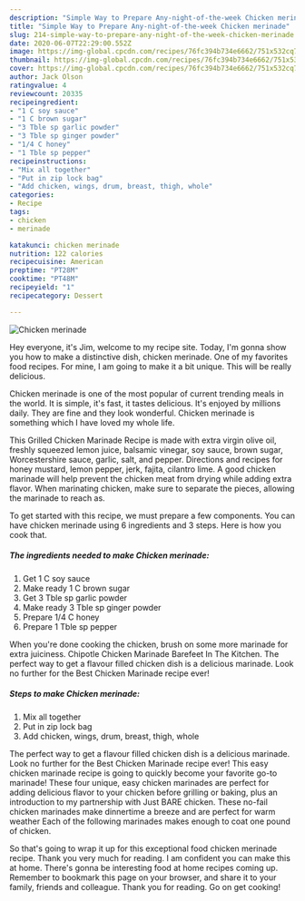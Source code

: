 ```yaml
---
description: "Simple Way to Prepare Any-night-of-the-week Chicken merinade"
title: "Simple Way to Prepare Any-night-of-the-week Chicken merinade"
slug: 214-simple-way-to-prepare-any-night-of-the-week-chicken-merinade
date: 2020-06-07T22:29:00.552Z
image: https://img-global.cpcdn.com/recipes/76fc394b734e6662/751x532cq70/chicken-merinade-recipe-main-photo.jpg
thumbnail: https://img-global.cpcdn.com/recipes/76fc394b734e6662/751x532cq70/chicken-merinade-recipe-main-photo.jpg
cover: https://img-global.cpcdn.com/recipes/76fc394b734e6662/751x532cq70/chicken-merinade-recipe-main-photo.jpg
author: Jack Olson
ratingvalue: 4
reviewcount: 20335
recipeingredient:
- "1 C soy sauce"
- "1 C brown sugar"
- "3 Tble sp garlic powder"
- "3 Tble sp ginger powder"
- "1/4 C honey"
- "1 Tble sp pepper"
recipeinstructions:
- "Mix all together"
- "Put in zip lock bag"
- "Add chicken, wings, drum, breast, thigh, whole"
categories:
- Recipe
tags:
- chicken
- merinade

katakunci: chicken merinade 
nutrition: 122 calories
recipecuisine: American
preptime: "PT28M"
cooktime: "PT48M"
recipeyield: "1"
recipecategory: Dessert

---
```



![Chicken merinade](https://img-global.cpcdn.com/recipes/76fc394b734e6662/751x532cq70/chicken-merinade-recipe-main-photo.jpg)

Hey everyone, it's Jim, welcome to my recipe site. Today, I'm gonna show you how to make a distinctive dish, chicken merinade. One of my favorites food recipes. For mine, I am going to make it a bit unique. This will be really delicious.

Chicken merinade is one of the most popular of current trending meals in the world. It is simple, it's fast, it tastes delicious. It's enjoyed by millions daily. They are fine and they look wonderful. Chicken merinade is something which I have loved my whole life.

This Grilled Chicken Marinade Recipe is made with extra virgin olive oil, freshly squeezed lemon juice, balsamic vinegar, soy sauce, brown sugar, Worcestershire sauce, garlic, salt, and pepper. Directions and recipes for honey mustard, lemon pepper, jerk, fajita, cilantro lime. A good chicken marinade will help prevent the chicken meat from drying while adding extra flavor. When marinating chicken, make sure to separate the pieces, allowing the marinade to reach as.


To get started with this recipe, we must prepare a few components. You can have chicken merinade using 6 ingredients and 3 steps. Here is how you cook that.

<!--inarticleads1-->

##### The ingredients needed to make Chicken merinade:

1. Get 1 C soy sauce
1. Make ready 1 C brown sugar
1. Get 3 Tble sp garlic powder
1. Make ready 3 Tble sp ginger powder
1. Prepare 1/4 C honey
1. Prepare 1 Tble sp pepper


When you&#39;re done cooking the chicken, brush on some more marinade for extra juiciness. Chipotle Chicken Marinade Barefeet In The Kitchen. The perfect way to get a flavour filled chicken dish is a delicious marinade. Look no further for the Best Chicken Marinade recipe ever! 

<!--inarticleads2-->

##### Steps to make Chicken merinade:

1. Mix all together
1. Put in zip lock bag
1. Add chicken, wings, drum, breast, thigh, whole


The perfect way to get a flavour filled chicken dish is a delicious marinade. Look no further for the Best Chicken Marinade recipe ever! This easy chicken marinade recipe is going to quickly become your favorite go-to marinade! These four unique, easy chicken marinades are perfect for adding delicious flavor to your chicken before grilling or baking, plus an introduction to my partnership with Just BARE chicken. These no-fail chicken marinades make dinnertime a breeze and are perfect for warm weather Each of the following marinades makes enough to coat one pound of chicken. 

So that's going to wrap it up for this exceptional food chicken merinade recipe. Thank you very much for reading. I am confident you can make this at home. There's gonna be interesting food at home recipes coming up. Remember to bookmark this page on your browser, and share it to your family, friends and colleague. Thank you for reading. Go on get cooking!
